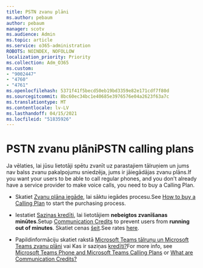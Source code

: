 ```yaml
---
title: PSTN zvanu plāni
ms.author: pebaum
author: pebaum
manager: scotv
ms.audience: Admin
ms.topic: article
ms.service: o365-administration
ROBOTS: NOINDEX, NOFOLLOW
localization_priority: Priority
ms.collection: Adm_O365
ms.custom:
- "9002447"
- "4760"
- "4761"
ms.openlocfilehash: 5371f41f5becd50eb19bd3359e82e171cdf7f80d
ms.sourcegitcommit: 8bc60ec34bc1e40685e3976576e04a2623f63a7c
ms.translationtype: MT
ms.contentlocale: lv-LV
ms.lasthandoff: 04/15/2021
ms.locfileid: "51835926"
---
```

# <a name="pstn-calling-plans"></a><span data-ttu-id="9c415-102">PSTN zvanu plāni</span><span class="sxs-lookup"><span data-stu-id="9c415-102">PSTN calling plans</span></span>

<span data-ttu-id="9c415-103">Ja vēlaties, lai jūsu lietotāji spētu zvanīt uz parastajiem tālruņiem un jums nav balss zvanu pakalpojumu sniedzēja, jums ir jāiegādājas zvanu plāns.</span><span class="sxs-lookup"><span data-stu-id="9c415-103">If you want your users to be able to call regular phones, and you don't already have a service provider to make voice calls, you need to buy a Calling Plan.</span></span>

- <span data-ttu-id="9c415-104">Skatiet [Zvanu plāna iegāde](https://docs.microsoft.com/MicrosoftTeams/calling-plans-for-office-365), lai sāktu iegādes procesu.</span><span class="sxs-lookup"><span data-stu-id="9c415-104">See [How to buy a Calling Plan](https://docs.microsoft.com/MicrosoftTeams/calling-plans-for-office-365) to start the purchasing process.</span></span>

- <span data-ttu-id="9c415-105">Iestatiet [Saziņas kredīti](https://docs.microsoft.com/microsoftteams/set-up-communications-credits-for-your-organization), lai lietotājiem **nebeigtos zvanīšanas minūtes**.</span><span class="sxs-lookup"><span data-stu-id="9c415-105">Setup [Communication Credits](https://docs.microsoft.com/microsoftteams/set-up-communications-credits-for-your-organization) to prevent users from **running out of minutes**.</span></span> <span data-ttu-id="9c415-106">Skatiet cenas [šeit](https://products.office.com/microsoft-teams/voice-calling).</span><span class="sxs-lookup"><span data-stu-id="9c415-106">See rates [here](https://products.office.com/microsoft-teams/voice-calling).</span></span> 

- <span data-ttu-id="9c415-107">Papildinformāciju skatiet rakstā [Microsoft Teams tālruņu un Microsoft Teams zvanu plāni](https://docs.microsoft.com/MicrosoftTeams/calling-plan-landing-page) vai Kas ir saziņas [kredīti?](https://docs.microsoft.com/microsoftteams/what-are-communications-credits)</span><span class="sxs-lookup"><span data-stu-id="9c415-107">For more info, see [Microsoft Teams Phone and Microsoft Teams Calling Plans](https://docs.microsoft.com/MicrosoftTeams/calling-plan-landing-page) or [What are Communication Credits?](https://docs.microsoft.com/microsoftteams/what-are-communications-credits)</span></span>
